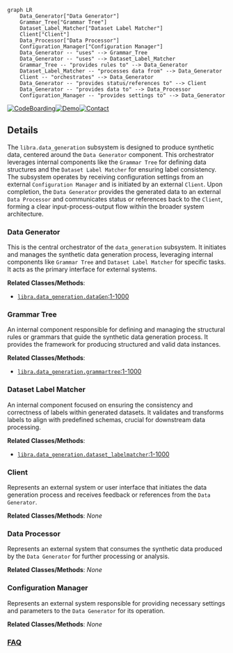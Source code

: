 ```mermaid
graph LR
    Data_Generator["Data Generator"]
    Grammar_Tree["Grammar Tree"]
    Dataset_Label_Matcher["Dataset Label Matcher"]
    Client["Client"]
    Data_Processor["Data Processor"]
    Configuration_Manager["Configuration Manager"]
    Data_Generator -- "uses" --> Grammar_Tree
    Data_Generator -- "uses" --> Dataset_Label_Matcher
    Grammar_Tree -- "provides rules to" --> Data_Generator
    Dataset_Label_Matcher -- "processes data from" --> Data_Generator
    Client -- "orchestrates" --> Data_Generator
    Data_Generator -- "provides status/references to" --> Client
    Data_Generator -- "provides data to" --> Data_Processor
    Configuration_Manager -- "provides settings to" --> Data_Generator
```

[![CodeBoarding](https://img.shields.io/badge/Generated%20by-CodeBoarding-9cf?style=flat-square)](https://github.com/CodeBoarding/GeneratedOnBoardings)[![Demo](https://img.shields.io/badge/Try%20our-Demo-blue?style=flat-square)](https://www.codeboarding.org/demo)[![Contact](https://img.shields.io/badge/Contact%20us%20-%20contact@codeboarding.org-lightgrey?style=flat-square)](mailto:contact@codeboarding.org)

## Details

The `libra.data_generation` subsystem is designed to produce synthetic data, centered around the `Data Generator` component. This orchestrator leverages internal components like the `Grammar Tree` for defining data structures and the `Dataset Label Matcher` for ensuring label consistency. The subsystem operates by receiving configuration settings from an external `Configuration Manager` and is initiated by an external `Client`. Upon completion, the `Data Generator` provides the generated data to an external `Data Processor` and communicates status or references back to the `Client`, forming a clear input-process-output flow within the broader system architecture.

### Data Generator
This is the central orchestrator of the `data_generation` subsystem. It initiates and manages the synthetic data generation process, leveraging internal components like `Grammar Tree` and `Dataset Label Matcher` for specific tasks. It acts as the primary interface for external systems.


**Related Classes/Methods**:

- <a href="https://github.com/Palashio/libra/blob/master/libra/data_generation/dataGen.py#L1-L1000" target="_blank" rel="noopener noreferrer">`libra.data_generation.dataGen`:1-1000</a>


### Grammar Tree
An internal component responsible for defining and managing the structural rules or grammars that guide the synthetic data generation process. It provides the framework for producing structured and valid data instances.


**Related Classes/Methods**:

- <a href="https://github.com/Palashio/libra/blob/master/libra/data_generation/grammartree.py#L1-L1000" target="_blank" rel="noopener noreferrer">`libra.data_generation.grammartree`:1-1000</a>


### Dataset Label Matcher
An internal component focused on ensuring the consistency and correctness of labels within generated datasets. It validates and transforms labels to align with predefined schemas, crucial for downstream data processing.


**Related Classes/Methods**:

- <a href="https://github.com/Palashio/libra/blob/master/libra/data_generation/dataset_labelmatcher.py#L1-L1000" target="_blank" rel="noopener noreferrer">`libra.data_generation.dataset_labelmatcher`:1-1000</a>


### Client
Represents an external system or user interface that initiates the data generation process and receives feedback or references from the `Data Generator`.


**Related Classes/Methods**: _None_

### Data Processor
Represents an external system that consumes the synthetic data produced by the `Data Generator` for further processing or analysis.


**Related Classes/Methods**: _None_

### Configuration Manager
Represents an external system responsible for providing necessary settings and parameters to the `Data Generator` for its operation.


**Related Classes/Methods**: _None_



### [FAQ](https://github.com/CodeBoarding/GeneratedOnBoardings/tree/main?tab=readme-ov-file#faq)